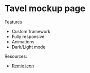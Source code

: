 # Tavel mockup page

Features
- Custom framework 
- Fully responsive
- Animations 
- Dark/Light mode


Resources: 
- [Remix icon](https://remixicon.com/)